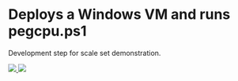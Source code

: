 # Deploys a Windows VM and runs pegcpu.ps1 
Development step for scale set demonstration.

<a href="https://portal.azure.com/#create/Microsoft.Template/uri/https%3A%2F%2Fraw.githubusercontent.com%2Fneilpeterson%2FAzure_Templates%2Fmaster%2Fwindows-custom-script-pegcpu%2Fazuredeploy.json" target="_blank">
    <img src="http://azuredeploy.net/deploybutton.png"/>
</a>
<a href="http://armviz.io/#/?load=https%3A%2F%2Fraw.githubusercontent.com%2Fneilpeterson%2FAzure_Templates%2Fmaster%2Fwindows-custom-script-pegcpu%2Fazuredeploy.json" target="_blank">
    <img src="http://armviz.io/visualizebutton.png"/>
</a>